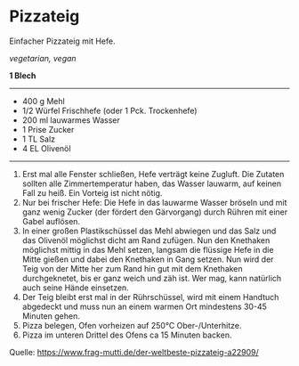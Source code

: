 # Pizzateig

Einfacher Pizzateig mit Hefe.

*vegetarian, vegan*

**1 Blech**

---

- 400 g Mehl
- 1/2 Würfel Frischhefe (oder 1 Pck. Trockenhefe)
- 200 ml lauwarmes Wasser
- 1 Prise Zucker
- 1 TL Salz
- 4 EL Olivenöl

---

1. Erst mal alle Fenster schließen, Hefe verträgt keine Zugluft. Die Zutaten sollten alle Zimmertemperatur haben, das Wasser lauwarm, auf keinen Fall zu heiß. Ein Vorteig ist nicht nötig.
2. Nur bei frischer Hefe: Die Hefe in das lauwarme Wasser bröseln und mit ganz wenig Zucker (der fördert den Gärvorgang) durch Rühren mit einer Gabel auflösen. 
3. In einer großen Plastikschüssel das Mehl abwiegen und das Salz und das Olivenöl möglichst dicht am Rand zufügen. Nun den Knethaken möglichst mittig in das Mehl setzen, langsam die flüssige Hefe in die Mitte gießen und dabei den Knethaken in Gang setzen. Nun wird der Teig von der Mitte her zum Rand hin gut mit dem Knethaken durchgeknetet, bis er ganz weich und zäh ist. Wer mag, kann natürlich auch seine Hände einsetzen.
4. Der Teig bleibt erst mal in der Rührschüssel, wird mit einem Handtuch abgedeckt und muss nun an einem warmen Ort mindestens 30-45 Minuten gehen.
5. Pizza belegen, Ofen vorheizen auf 250°C Ober-/Unterhitze.
6. Pizza im unteren Drittel des Ofens ca 15 Minuten backen.

Quelle: https://www.frag-mutti.de/der-weltbeste-pizzateig-a22909/